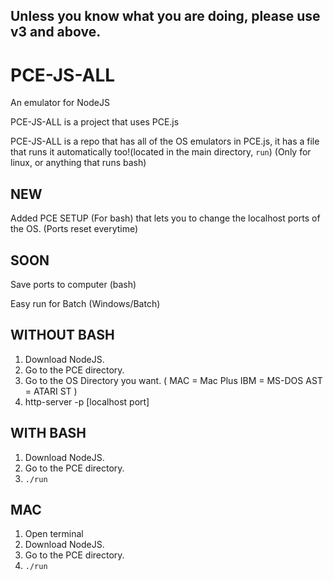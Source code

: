## Unless you know what you are doing, please use v3 and above.

# PCE-JS-ALL

An emulator for NodeJS

PCE-JS-ALL is a project that uses PCE.js

PCE-JS-ALL is a repo that has all of the OS emulators in PCE.js, it has a file that runs it automatically too!(located in the main directory, `run`) (Only for linux, or anything that runs bash)

## NEW

Added PCE SETUP (For bash) that lets you to change the localhost ports of the OS. (Ports reset everytime)

## SOON

Save ports to computer (bash)

Easy run for Batch (Windows/Batch)

## WITHOUT BASH

1. Download NodeJS.
2. Go to the PCE directory.
3. Go to the OS Directory you want. ( MAC = Mac Plus IBM = MS-DOS AST = ATARI ST )
4. http-server -p [localhost port]

## WITH BASH

1. Download NodeJS.
2. Go to the PCE directory.
3. `./run`

## MAC

1. Open terminal
2. Download NodeJS.
3. Go to the PCE directory.
4. `./run`
